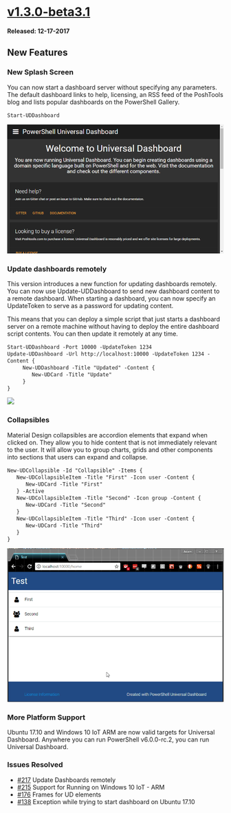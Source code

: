 # [v1.3.0-beta3.1](https://www.powershellgallery.com/packages/UniversalDashboard/1.3.0-beta3.1)

**Released: 12-17-2017**

## New Features 

### New Splash Screen 

You can now start a dashboard server without specifying any parameters. The default dashboard links to help, licensing, an RSS feed of the PoshTools blog and lists popular dashboards on the PowerShell Gallery. 

```
Start-UDDashboard 
```

![](/assets/dashboard-splash.png)

### Update dashboards remotely

This version introduces a new function for updating dashboards remotely. You can now use Update-UDDashboard to send new dashboard content to a remote dashboard. When starting a dashboard, you can now specify an UpdateToken to serve as a password for updating content. 

This means that you can deploy a simple script that just starts a dashboard server on a remote machine without having to deploy the entire dashboard script contents. You can then update it remotely at any time. 

```
Start-UDDashboard -Port 10000 -UpdateToken 1234
Update-UDDashboard -Url http://localhost:10000 -UpdateToken 1234 -Content {
     New-UDDashboard -Title "Updated" -Content {
        New-UDCard -Title "Update"
     }
}
```

![](https://poshtools.com/wp-content/uploads/2017/12/capture-4.gif)

### Collapsibles

Material Design collapsibles are accordion elements that expand when clicked on. They allow you to hide content that is not immediately relevant to the user. It will allow you to group charts, grids and other components into sections that users can expand and collapse. 

```
New-UDCollapsible -Id "Collapsible" -Items {
   New-UDCollapsibleItem -Title "First" -Icon user -Content {
      New-UDCard -Title "First"
   } -Active
   New-UDCollapsibleItem -Title "Second" -Icon group -Content {
      New-UDCard -Title "Second"
   }
   New-UDCollapsibleItem -Title "Third" -Icon user -Content {
      New-UDCard -Title "Third"
   }
}
```

![](/assets/collapsible.gif)

### More Platform Support 

Ubuntu 17.10 and Windows 10 IoT ARM are now valid targets for Universal Dashboard. Anywhere you can run PowerShell v6.0.0-rc.2, you can run Universal Dashboard. 

### Issues Resolved

* [\#217](https://github.com/adamdriscoll/poshprotools/issues/217) Update Dashboards remotely 
* [\#215](https://github.com/adamdriscoll/poshprotools/issues/215) Support for Running on Windows 10 IoT - ARM 
* [\#176](https://github.com/adamdriscoll/poshprotools/issues/176) Frames for UD elements
* [\#138](https://github.com/adamdriscoll/poshprotools/issues/138) Exception while trying to start dashboard on Ubuntu 17.10




